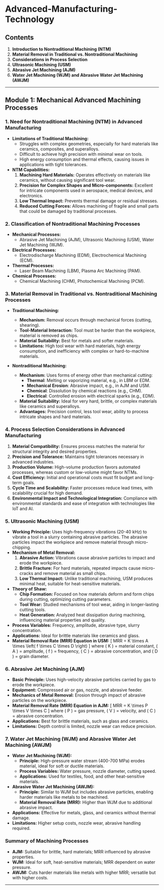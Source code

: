# Advanced-Manufacturing-Technology

## Contents
1. **Introduction to Nontraditional Machining (NTM)**
2. **Material Removal in Traditional vs. Nontraditional Machining**
3. **Considerations in Process Selection**
4. **Ultrasonic Machining (USM)**
5. **Abrasive Jet Machining (AJM)**
6. **Water Jet Machining (WJM) and Abrasive Water Jet Machining (AWJM)**

---

## Module 1: Mechanical Advanced Machining Processes

### 1. **Need for Nontraditional Machining (NTM) in Advanced Manufacturing**
   - **Limitations of Traditional Machining:** 
     - Struggles with complex geometries, especially for hard materials like ceramics, composites, and superalloys.
     - Difficult to achieve high precision with minimal wear on tools.
     - High energy consumption and thermal effects, causing issues in applications with tight tolerances.
   - **NTM Capabilities:**
     1. **Machining Hard Materials:** Operates effectively on materials like ceramics, without causing significant tool wear.
     2. **Precision for Complex Shapes and Micro-components:** Excellent for intricate components used in aerospace, medical devices, and electronics.
     3. **Low Thermal Impact:** Prevents thermal damage or residual stresses.
     4. **Reduced Cutting Forces:** Allows machining of fragile and small parts that could be damaged by traditional processes.

### 2. **Classification of Nontraditional Machining Processes**
   - **Mechanical Processes:** 
     - Abrasive Jet Machining (AJM), Ultrasonic Machining (USM), Water Jet Machining (WJM).
   - **Electrical Processes:** 
     - Electrodischarge Machining (EDM), Electrochemical Machining (ECM).
   - **Thermal Processes:** 
     - Laser Beam Machining (LBM), Plasma Arc Machining (PAM).
   - **Chemical Processes:** 
     - Chemical Machining (CHM), Photochemical Machining (PCM).

### 3. **Material Removal in Traditional vs. Nontraditional Machining Processes**
   - **Traditional Machining:** 
     - **Mechanism:** Removal occurs through mechanical forces (cutting, shearing).
     - **Tool-Material Interaction:** Tool must be harder than the workpiece, material is removed as chips.
     - **Material Suitability:** Best for metals and softer materials.
     - **Limitations:** High tool wear with hard materials, high energy consumption, and inefficiency with complex or hard-to-machine materials.
   
   - **Nontraditional Machining:** 
     - **Mechanism:** Uses forms of energy other than mechanical cutting:
       - **Thermal**: Melting or vaporizing material, e.g., in LBM or EDM.
       - **Mechanical Erosion**: Abrasive impact, e.g., in AJM and USM.
       - **Chemical**: Dissolution by chemical reactions (e.g., CHM).
       - **Electrical**: Controlled erosion with electrical sparks (e.g., EDM).
     - **Material Suitability:** Ideal for very hard, brittle, or complex materials like ceramics and superalloys.
     - **Advantages:** Precision control, less tool wear, ability to process intricate shapes and hard materials.

### 4. **Process Selection Considerations in Advanced Manufacturing**
   1. **Material Compatibility:** Ensures process matches the material for structural integrity and desired properties.
   2. **Precision and Tolerance:** Maintains tight tolerances necessary in advanced industries.
   3. **Production Volume:** High-volume production favors automated processes, whereas custom or low-volume might favor NTMs.
   4. **Cost Efficiency:** Initial and operational costs must fit budget and long-term goals.
   5. **Cycle Time and Scalability:** Faster processes reduce lead times, with scalability crucial for high demand.
   6. **Environmental Impact and Technological Integration:** Compliance with environmental standards and ease of integration with technologies like IoT and AI.

### 5. **Ultrasonic Machining (USM)**
   - **Working Principle:** Uses high-frequency vibrations (20-40 kHz) to vibrate a tool in a slurry containing abrasive particles. The abrasive particles impact the workpiece and remove material through micro-chipping.
   - **Mechanism of Metal Removal:**
     1. **Abrasive Action:** Vibrations cause abrasive particles to impact and erode the workpiece.
     2. **Brittle Fracture:** For hard materials, repeated impacts cause micro-cracks and remove material as small chips.
     3. **Low Thermal Impact:** Unlike traditional machining, USM produces minimal heat, suitable for heat-sensitive materials.
   - **Theory of Shaw:**
     - **Chip Formation:** Focused on how materials deform and form chips during cutting, optimizing cutting parameters.
     - **Tool Wear:** Studied mechanisms of tool wear, aiding in longer-lasting cutting tools.
     - **Heat Generation:** Analyzed heat dissipation during machining, influencing material properties and quality.
   - **Process Variables:** Frequency, amplitude, abrasive type, slurry concentration.
   - **Applications:** Ideal for brittle materials like ceramics and glass.
   - **Material Removal Rate (MRR) Equation in USM:**
     \[
     MRR = K \times A \times \left( f \times C \times D \right)
     \]
     where \( K \) = material constant, \( A \) = amplitude, \( f \) = frequency, \( C \) = abrasive concentration, and \( D \) = grain diameter.

### 6. **Abrasive Jet Machining (AJM)**
   - **Basic Principle:** Uses high-velocity abrasive particles carried by gas to erode the workpiece.
   - **Equipment:** Compressed air or gas, nozzle, and abrasive feeder.
   - **Mechanics of Metal Removal:** Erosion through impact of abrasive particles on the workpiece.
   - **Material Removal Rate (MRR) Equation in AJM:**
     \[
     MRR = K \times P \times V \times C
     \]
     where \( P \) = gas pressure, \( V \) = velocity, and \( C \) = abrasive concentration.
   - **Applications:** Best for brittle materials, such as glass and ceramics.
   - **Limitations:** Depth control is limited, nozzle wear can reduce precision.

### 7. **Water Jet Machining (WJM) and Abrasive Water Jet Machining (AWJM)**
   - **Water Jet Machining (WJM):**
     - **Principle:** High-pressure water stream (400-700 MPa) erodes material, ideal for soft or ductile materials.
     - **Process Variables:** Water pressure, nozzle diameter, cutting speed.
     - **Applications:** Used for textiles, food, and other heat-sensitive materials.
   - **Abrasive Water Jet Machining (AWJM):**
     - **Principle:** Similar to WJM but includes abrasive particles, enabling harder materials like metals to be machined.
     - **Material Removal Rate (MRR):** Higher than WJM due to additional abrasive impact.
   - **Applications:** Effective for metals, glass, and ceramics without thermal damage.
   - **Limitations:** Higher setup costs, nozzle wear, abrasive handling required.

### Summary of Machining Processes
   - **AJM:** Suitable for brittle, hard materials; MRR influenced by abrasive properties.
   - **WJM:** Ideal for soft, heat-sensitive materials; MRR dependent on water pressure.
   - **AWJM:** Cuts harder materials like metals with higher MRR; versatile but with higher costs.

---
